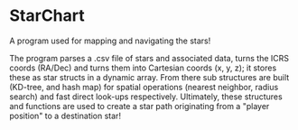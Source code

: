 # StarChart
A program used for mapping and navigating the stars!


The program parses a .csv file of stars and associated data, turns the ICRS coords (RA/Dec) and turns them into Cartesian coords (x, y, z); it stores these as star structs in a dynamic array. From there sub structures are built (KD-tree, and hash map) for spatial operations (nearest neighbor, radius search) and fast direct look-ups respectively. Ultimately, these structures and functions are used to create a star path originating from a "player position" to a destination star!
